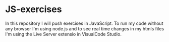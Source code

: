 # JS-exercises
In this repository I will push exercises in JavaScript.
To run my code without any browser I'm using node.js and to see real time changes in my htmls files I'm using the Live Server extensio in VisualCode Studio.
